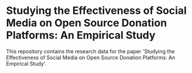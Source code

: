 # Studying the Effectiveness of Social Media on Open Source Donation Platforms: An Empirical Study

This repository contains ​​the research data​​ for the paper 'Studying the Effectiveness of Social Media on Open Source Donation Platforms: An Empirical Study'.
